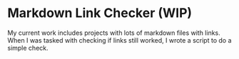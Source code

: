 # Markdown Link Checker (WIP)

My current work includes projects with lots of markdown files with links. When I was tasked with checking if links still worked, I wrote a script to do a simple check.